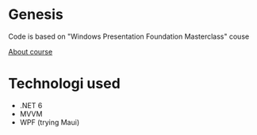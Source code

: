 # Genesis
Code is based on "Windows Presentation Foundation Masterclass" couse

[About course](https://www.udemy.com/course/windows-presentation-foundation-masterclass/)


# Technologi used
- .NET 6
- MVVM
- WPF (trying Maui)
